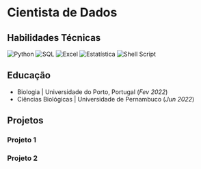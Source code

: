 # Cientista de Dados

## Habilidades Técnicas
![Python](https://img.shields.io/badge/-Python-blue?style=flat-square&logo=python&logoColor=white)
![SQL](https://img.shields.io/badge/-SQL-lightgray?style=flat-square&logo=sql&logoColor=black)
![Excel](https://img.shields.io/badge/-Excel-green?style=flat-square&logo=microsoft-excel&logoColor=white)
![Estatística](https://img.shields.io/badge/-Estat%C3%ADstica-orange?style=flat-square)
![Shell Script](https://img.shields.io/badge/Shell%20Script-000000?style=flat&logo=gnu-bash&logoColor=white)


## Educação
- Biologia | Universidade do Porto, Portugal (_Fev 2022_)								       		
- Ciências Biológicas | Universidade de Pernambuco (_Jun 2022_)	 			        		

## Projetos
### Projeto 1

### Projeto 2
